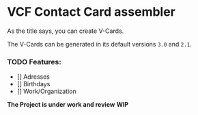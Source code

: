 # VCF Contact Card assembler

As the title says, you can create V-Cards.

The V-Cards can be generated in its default versions `3.0` and `2.1`.

### TODO Features:

- [] Adresses 
- [] Birthdays 
- [] Work/Organization 

**The Project is under work and review**
**__WIP__**